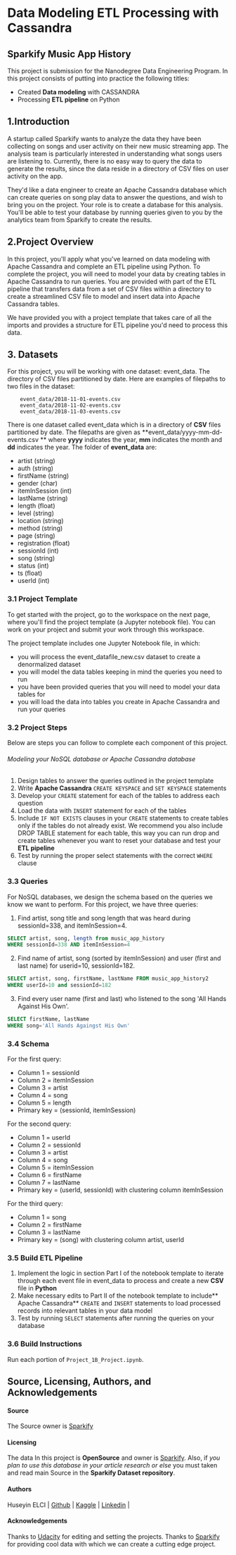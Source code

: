 # Data Modeling ETL Processing with Cassandra
## Sparkify Music App History
This project is submission for the Nanodegree Data Engineering Program. In this project consists of putting into practice the following titles:
- Created **Data modeling** with CASSANDRA
- Processing **ETL pipeline** on Python

## 1.Introduction
A startup called Sparkify wants to analyze the data they have been collecting on songs and user activity on their new music streaming app. The analysis team is particularly interested in understanding what songs users are listening to. Currently, there is no easy way to query the data to generate the results, since the data reside in a directory of CSV files on user activity on the app.

They'd like a data engineer to create an Apache Cassandra database which can create queries on song play data to answer the questions, and wish to bring you on the project. Your role is to create a database for this analysis. You'll be able to test your database by running queries given to you by the analytics team from Sparkify to create the results.

## 2.Project Overview
In this project, you'll apply what you've learned on data modeling with Apache Cassandra and complete an ETL pipeline using Python. To complete the project, you will need to model your data by creating tables in Apache Cassandra to run queries. You are provided with part of the ETL pipeline that transfers data from a set of CSV files within a directory to create a streamlined CSV file to model and insert data into Apache Cassandra tables.

We have provided you with a project template that takes care of all the imports and provides a structure for ETL pipeline you'd need to process this data.

## 3. Datasets 
For this project, you will be working with one dataset: event_data. The directory of CSV files partitioned by date. Here are examples of filepaths to two files in the dataset:
```
	event_data/2018-11-01-events.csv
	event_data/2018-11-02-events.csv
	event_data/2018-11-03-events.csv
```
There is one dataset called event_data which is in a directory of **CSV** files partitioned by date. The filepaths are given as **event_data/yyyy-mm-dd-events.csv ** where **yyyy** indicates the year, **mm** indicates the month and **dd** indicates the year. The folder of **event_data** are:
- artist (string)
- auth (string)
- firstName (string)
- gender (char)
- itemInSession (int)
- lastName (string)
- length (float)
- level (string)
- location (string)
- method (string)
- page (string)
- registration (float)
- sessionId (int)
- song (string)
- status (int)
- ts (float)
- userId (int)

### 3.1 Project Template
To get started with the project, go to the workspace on the next page, where you'll find the project template (a Jupyter notebook file). You can work on your project and submit your work through this workspace.

The project template includes one Jupyter Notebook file, in which:

- you will process the event_datafile_new.csv dataset to create a denormalized dataset
- you will model the data tables keeping in mind the queries you need to run
- you have been provided queries that you will need to model your data tables for
- you will load the data into tables you create in Apache Cassandra and run your queries

### 3.2 Project Steps
Below are steps you can follow to complete each component of this project.
###### Modeling your NoSQL database or Apache Cassandra database
1. Design tables to answer the queries outlined in the project template
2. Write **Apache Cassandra** `CREATE KEYSPACE` and `SET KEYSPACE` statements
3. Develop your `CREATE` statement for each of the tables to address each question
4. Load the data with `INSERT` statement for each of the tables
5. Include `IF NOT EXISTS` clauses in your `CREATE` statements to create tables only if the tables do not already exist. We recommend you also include DROP TABLE statement for each table, this way you can run drop and create tables whenever you want to reset your database and test your **ETL pipeline**
6. Test by running the proper select statements with the correct `WHERE` clause

### 3.3 Queries

For NoSQL databases, we design the schema based on the queries we know we want to perform. For this project, we have three queries:

1. Find artist, song title and song length that was heard during sessionId=338, and itemInSession=4.
```Sql
SELECT artist, song, length from music_app_history 
WHERE sessionId=338 AND itemInSession=4
```
2. Find name of artist, song (sorted by itemInSession) and user (first and last name) for userid=10, sessionId=182.
```Sql
SELECT artist, song, firstName, lastName FROM music_app_history2 
WHERE userId=10 and sessionId=182
```
3. Find every user name (first and last) who listened to the song 'All Hands Against His Own'.
```Sql
SELECT firstName, lastName
WHERE song='All Hands Againgst His Own'
```

### 3.4 Schema
For the first query: 
- Column 1 = sessionId
- Column 2 = itemInSession
- Column 3 = artist
- Column 4 = song
- Column 5 = length
- Primary key = (sessionId, itemInSession)

For the second query:
- Column 1 = userId
- Column 2 = sessionId
- Column 3 = artist
- Column 4 = song
- Column 5 = itemInSession
- Column 6 = firstName
- Column 7 = lastName
- Primary key = (userId, sessionId) with clustering column itemInSession

For the third query:
- Column 1 = song
- Column 2 = firstName
- Column 3 = lastName
- Primary key = (song) with clustering column artist, userId

### 3.5 Build ETL Pipeline
1. Implement the logic in section Part I of the notebook template to iterate through each event file in event_data to process and create a new **CSV** file in **Python**
2. Make necessary edits to Part II of the notebook template to include** Apache Cassandra** `CREATE` and `INSERT` statements to load processed records into relevant tables in your data model
3. Test by running `SELECT` statements after running the queries on your database

### 3.6 Build Instructions

Run each portion of `Project_1B_Project.ipynb`.


<a id="6"></a>
## Source, Licensing, Authors, and Acknowledgements

#### Source
The Source owner is [Sparkify](http://www.sparkify.com/)
#### Licensing
The data In this project is **OpenSource** and owner is  [Sparkify](http://www.sparkify.com/). Also, if _you plan to use this database in your article research or else_ you must taken and read main Source in the **Sparkify Dataset repository**.
#### Authors
Huseyin ELCI
  |  [Github](https://github.com/huseyinelci2000)  |  [Kaggle](https://www.kaggle.com/huseyinelci)  |  [Linkedin](https://www.linkedin.com/in/huseyinelci/)   |  
#### Acknowledgements
Thanks to [Udacity](https://www.udacity.com/) for editing and setting the projects.
Thanks to  [Sparkify](http://www.sparkify.com/) for providing cool data with which we can create a cutting edge project.

